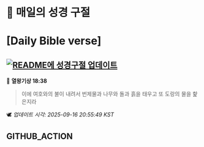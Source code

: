 # 🙏 매일의 성경 구절
# [Daily Bible verse]
## [![README에 성경구절 업데이트](https://github.com/DONGSUKA/first_test/actions/workflows/update-readme-bible.yml/badge.svg)](https://github.com/DONGSUKA/first_test/actions/workflows/update-readme-bible.yml)
<!-- START_BIBLE_VERSE -->
📖 **열왕기상 18:38**
> 이에 여호와의 불이 내려서 번제물과 나무와 돌과 흙을 태우고 또 도랑의 물을 핥은지라

🕊️ _업데이트 시각: 2025-09-16 20:55:49 KST_
  <!-- END_BIBLE_VERSE -->
## GITHUB_ACTION
